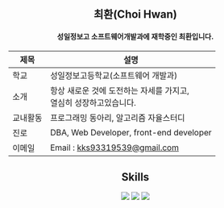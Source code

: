 <div align='center'>
  
  ## 최환(Choi Hwan)
   #### 성일정보고 소프트웨어개발과에 재학중인 최환입니다.
   | 제목  | 설명 |
| ---- | ---- |
| 학교 | 성일정보고등학교(소프트웨어 개발과) |
| 소개 | 항상 새로운 것에 도전하는 자세를 가지고, <br> 열심히 성장하고있습니다. |
| 교내활동 | 프로그래밍 동아리, 알고리즘 자율스터디 |
| 진로 | DBA, Web Developer, front-end developer |
| 이메일 | Email : kks93319539@gmail.com |

## Skills
<div>
    <img src="https://img.shields.io/badge/JAVA-007396?style=for-the-badge&logo=java&logoColor=white">
    <img src="https://img.shields.io/badge/oracle-F80000?style=for-the-badge&logo=oracle&logoColor=white"/>
    <img src="https://img.shields.io/badge/HTML5-E34F26?style=for-the-badge&logo=python&logoColor=white"/>
    <br>
</div>
